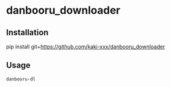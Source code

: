 # danbooru_downloader

## Installation

pip install git+https://github.com/kaki-xxx/danbooru_downloader

## Usage

```sh
danbooru-dl
```
